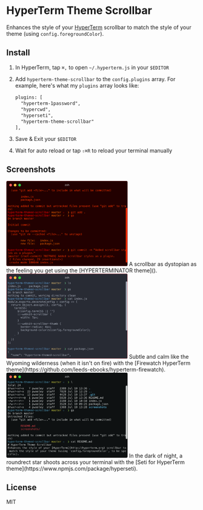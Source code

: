 # HyperTerm Theme Scrollbar
Enhances the style of your [HyperTerm](http://hyperterm.org) scrollbar to match the style of your theme (using `config.foregroundColor`).

## Install
1. In HyperTerm, tap `⌘,` to open `~/.hyperterm.js` in your `$EDITOR`
2. Add `hyperterm-theme-scrollbar` to the `config.plugins` array. For example, here's what my `plugins` array looks like:
    ```
    plugins: [
      "hyperterm-1password",
      "hypercwd",
      "hyperseti",
      "hyperterm-theme-scrollbar"
    ],
    ```

3. Save & Exit your `$EDITOR`
4. Wait for auto reload or tap `⇧⌘R` to reload your terminal manually

## Screenshots
<img src="screenshots/hyperterminator.png" alt="Screenshot of the scrollbar with the HYPERTERMINATOR theme." width="320">
A scrollbar as dystopian as the feeling you get using the [HYPERTERMINATOR theme]().

<img src="screenshots/hyperterm-firewatch.png" alt="Screenshot of the scrollbar with the hyperterm-firewatch theme." width="320">
Subtle and calm like the Wyoming wilderness (when it isn't on fire) with the [Firewatch HyperTerm theme](https://github.com/leeds-ebooks/hyperterm-firewatch).

<img src="screenshots/hyperseti.png" alt="Screenshot of the scrollbar with the hyperseti theme." width="320">
In the dark of night, a roundrect star shoots across your terminal with the [Seti for HyperTerm theme](https://www.npmjs.com/package/hyperseti).


## License
MIT
